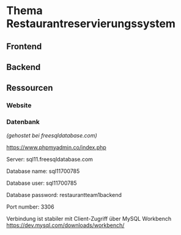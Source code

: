 # Thema Restaurantreservierungssystem

## Frontend

## Backend

## Ressourcen

### Website

### Datenbank

_(gehostet bei freesqldatabase.com)_

https://www.phpmyadmin.co/index.php

Server: sql11.freesqldatabase.com

Database name: sql11700785

Database user: sql11700785

Database password: restaurantteam1backend

Port number: 3306




Verbindung ist stabiler mit Client-Zugriff über MySQL Workbench https://dev.mysql.com/downloads/workbench/
